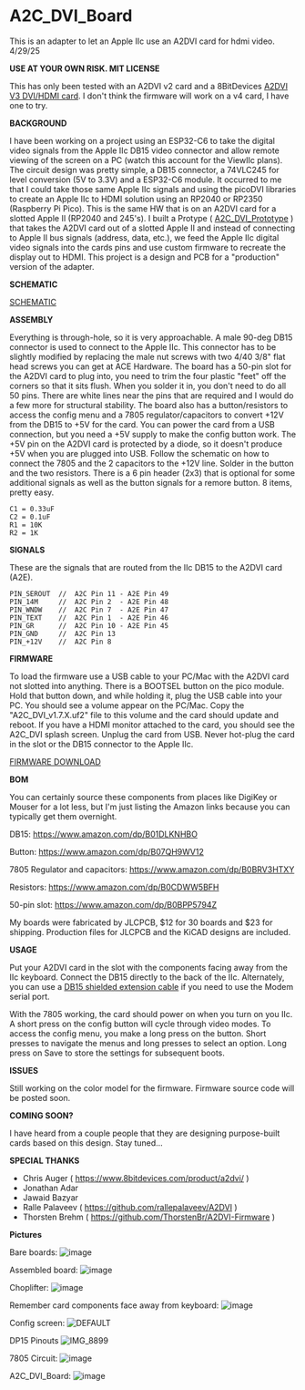 # A2C_DVI_Board

This is an adapter to let an Apple IIc use an A2DVI card for hdmi video. 4/29/25

**USE AT YOUR OWN RISK.   MIT LICENSE**

This has only been tested with an A2DVI v2 card and a 8BitDevices [A2DVI V3 DVI/HDMI card](https://www.8bitdevices.com/product/a2dvi/).  I don't think the firmware will work on a v4 card, I have one to try.

**BACKGROUND**

I have been working on a project using an ESP32-C6 to take the digital video signals from the Apple IIc DB15 video connector and allow remote viewing of the screen on a PC (watch this account for the ViewIIc plans).   The circuit design was pretty simple, a DB15 connector, a 74VLC245 for level conversion (5V to 3.3V) and a ESP32-C6 module.   It occurred to me that I could take those same Apple IIc signals and using the picoDVI libraries to create an Apple IIc to HDMI solution using an RP2040 or RP2350 (Raspberry Pi Pico).   This is the same HW that is on an A2DVI card for a slotted Apple II (RP2040 and 245's).  I built a Protype ( [A2C_DVI_Prototype](https://github.com/FarLeftLane/A2C_DVI_Prototype) ) that takes the A2DVI card out of a slotted Apple II and instead of connecting to Apple II bus signals (address, data, etc.), we feed the Apple IIc digital video signals into the cards pins and use custom firmware to recreate the display out to HDMI.  This project is a design and PCB for a "production" version of the adapter.

**SCHEMATIC**

[SCHEMATIC](https://github.com/FarLeftLane/A2C_DVI_Board/blob/main/Schematic.pdf)

**ASSEMBLY**

Everything is through-hole, so it is very approachable.  A male 90-deg DB15 connector is used to connect to the Apple IIc.  This connector has to be slightly modified by replacing the male nut screws with two 4/40 3/8" flat head screws you can get at ACE Hardware.  The board has a 50-pin slot for the A2DVI card to plug into, you need to trim the four plastic "feet" off the corners so that it sits flush.  When you solder it in, you don't need to do all 50 pins.  There are white lines near the pins that are required and I would do a few more for structural stability.  The board also has a button/resistors to access the config menu and a 7805 regulator/capacitors to convert +12V from the DB15 to +5V for the card.  You can power the card from a USB connection, but you need a +5V supply to make the config button work.  The +5V pin on the A2DVI card is protected by a diode, so it doesn't produce +5V when you are plugged into USB.  Follow the schematic on how to connect the 7805 and the 2 capacitors to the +12V line.  Solder in the button and the two resistors.  There is a 6 pin header (2x3) that is optional for some additional signals as well as the button signals for a remore button.  8 items, pretty easy.
```
C1 = 0.33uF
C2 = 0.1uF
R1 = 10K
R2 = 1K
```
**SIGNALS**

These are the signals that are routed from the IIc DB15 to the A2DVI card (A2E).

```
PIN_SEROUT  //  A2C Pin 11 - A2E Pin 49
PIN_14M     //  A2C Pin 2  - A2E Pin 48
PIN_WNDW    //  A2C Pin 7  - A2E Pin 47
PIN_TEXT    //  A2C Pin 1  - A2E Pin 46
PIN_GR      //  A2C Pin 10 - A2E Pin 45
PIN_GND     //  A2C Pin 13
PIN_+12V    //  A2C Pin 8

```

**FIRMWARE**

To load the firmware use a USB cable to your PC/Mac with the A2DVI card not slotted into anything.   There is a BOOTSEL button on the pico module.  Hold that button down, and while holding it, plug the USB cable into your PC.   You should see a volume appear on the PC/Mac.  Copy the "A2C_DVI_v1.7.X.uf2" file to this volume and the card should update and reboot.   If you have a HDMI monitor attached to the card, you should see the A2C_DVI splash screen.  Unplug the card from USB.  Never hot-plug the card in the slot or the DB15 connector to the Apple IIc.

[FIRMWARE DOWNLOAD](https://github.com/FarLeftLane/A2C_DVI_Prototype)

**BOM**

You can certainly source these components from places like DigiKey or Mouser for a lot less, but I'm just listing the Amazon links because you can typically get them overnight.

DB15: https://www.amazon.com/dp/B01DLKNHBO

Button: https://www.amazon.com/dp/B07QH9WV12

7805 Regulator and capacitors: https://www.amazon.com/dp/B0BRV3HTXY

Resistors: https://www.amazon.com/dp/B0CDWW5BFH

50-pin slot: https://www.amazon.com/dp/B0BPP5794Z

My boards were fabricated by JLCPCB, $12 for 30 boards and $23 for shipping.  Production files for JLCPCB and the KiCAD designs are included.

**USAGE**

Put your A2DVI card in the slot with the components facing away from the IIc keyboard.  Connect the DB15 directly to the back of the IIc.  Alternately, you can use a [DB15 shielded extension cable](https://www.amazon.com/dp/B09P1LFRB4) if you need to use the Modem serial port.

With the 7805 working, the card should power on when you turn on you IIc.  A short press on the config button will cycle through video modes.  To access the config menu, you make a long press on the button.   Short presses to navigate the menus and long presses to select an option.  Long press on Save to store the settings for subsequent boots.

**ISSUES**

Still working on the color model for the firmware.
Firmware source code will be posted soon.

**COMING SOON?**

I have heard from a couple people that they are designing purpose-built cards based on this design.   Stay tuned...


**SPECIAL THANKS**

- Chris Auger ( https://www.8bitdevices.com/product/a2dvi/ )
- Jonathan Adar
- Jawaid Bazyar
- Ralle Palaveev ( https://github.com/rallepalaveev/A2DVI )
- Thorsten Brehm ( https://github.com/ThorstenBr/A2DVI-Firmware )


**Pictures**

Bare boards:
![image](https://github.com/user-attachments/assets/5490d1bf-273f-4cc6-bada-e04a91e32e1d)

Assembled board:
![image](https://github.com/user-attachments/assets/d2fc6321-fd81-46e8-b11e-aa2c74926499)

Choplifter:
![image](https://github.com/user-attachments/assets/97cfaa84-4630-4930-a1c1-75e348ac7cfe)

Remember card components face away from keyboard:
![image](https://github.com/user-attachments/assets/c29b7e93-f88f-4bc5-adc9-e4f87c2b2daa)

Config screen:
![DEFAULT](https://github.com/user-attachments/assets/00f029e0-050e-4da7-86ac-1dbc8562bdf5)

DP15 Pinouts
![IMG_8899](https://github.com/user-attachments/assets/4d250206-9c86-4687-9743-096d6ff55ef8)

7805 Circuit:
![image](https://github.com/user-attachments/assets/ae684c7b-1a18-4d3e-9874-b82fae98b99a)

A2C_DVI_Board:
![image](https://github.com/user-attachments/assets/325f45c0-930e-4e58-8a78-005b97d244a0)


